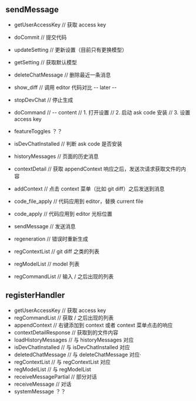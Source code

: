 ## sendMessage

- getUserAccessKey // 获取 access key
- doCommit // 提交代码
- updateSetting // 更新设置（目前只有更换模型）
- getSetting // 获取默认模型
- deleteChatMessage // 删除最近一条消息
- show_diff // 调用 editor 代码对比
  -- later --
- stopDevChat // 停止生成
- doCommand //
  -- content
  // 1. 打开设置
  // 2. 启动 ask code 安装
  // 3. 设置 access key
- featureToggles ？？
- isDevChatInstalled // 判断 ask code 是否安装

- historyMessages // 页面的历史消息
- contextDetail // 获取 appendContext 响应之后，发送次请求获取文件的内容
- addContext // 点击 context 菜单（比如 git diff）之后发送到消息
- code_file_apply // 代码应用到 editor，替换 current file
- code_apply // 代码应用到 editor 光标位置
- sendMessage // 发送消息
- regeneration // 错误时重新生成
- regContextList // git diff 之类的列表
- regModelList // model 列表
- regCommandList // 输入 / 之后出现的列表

## registerHandler

- getUserAccessKey // 获取 access key
- regCommandList // 获取 / 之后出现的列表
- appendContext // 右键添加到 context 或者 context 菜单点击的响应
- contextDetailResponse // 获取到的文件内容
- loadHistoryMessages // 与 historyMessages 对应
- isDevChatInstalled // 与 isDevChatInstalled 对应
- deletedChatMessage // 与 deleteChatMessage 对应·
- regContextList // 与 regContextList 对应
- regModelList // 与 regModelList
- receiveMessagePartial // 部分对话
- receiveMessage // 对话
- systemMessage ？？
